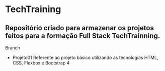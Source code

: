 # TechTraining


## Repositório criado para armazenar os projetos feitos para a formação Full Stack TechTrainning.

Branch 
- Projeto01
  Referente ao projeto básico utilizando as tecnologias HTML, CSS, Flexbox e Bootstrap 4
